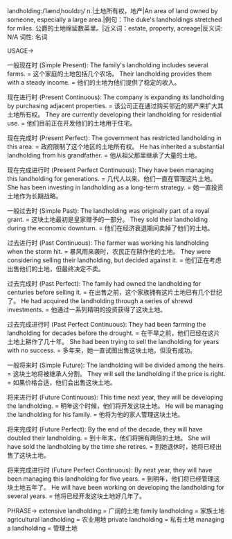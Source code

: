 landholding:/ˈlændˌhoʊldɪŋ/
n.|土地所有权，地产|An area of land owned by someone, especially a large area.|例句：The duke's landholdings stretched for miles. 公爵的土地绵延数英里。|近义词：estate, property, acreage|反义词: N/A
词性: 名词


USAGE->

一般现在时 (Simple Present):
The family's landholding includes several farms. =  这个家庭的土地包括几个农场。
Their landholding provides them with a steady income. = 他们的土地为他们提供了稳定的收入。

现在进行时 (Present Continuous):
The company is expanding its landholding by purchasing adjacent properties. = 该公司正在通过购买邻近的房产来扩大其土地所有权。
They are currently developing their landholding for residential use. = 他们目前正在开发他们的土地用于住宅。

现在完成时 (Present Perfect):
The government has restricted landholding in this area. = 政府限制了这个地区的土地所有权。
He has inherited a substantial landholding from his grandfather. = 他从祖父那里继承了大量的土地。

现在完成进行时 (Present Perfect Continuous):
They have been managing this landholding for generations. = 几代人以来，他们一直在管理这片土地。
She has been investing in landholding as a long-term strategy. = 她一直投资土地作为长期战略。

一般过去时 (Simple Past):
The landholding was originally part of a royal grant. = 这块土地最初是皇家赠予的一部分。
They sold their landholding during the economic downturn. = 他们在经济衰退期间卖掉了他们的土地。

过去进行时 (Past Continuous):
The farmer was working his landholding when the storm hit. =  暴风雨来袭时，农民正在耕作他的土地。
They were considering selling their landholding, but decided against it. = 他们正在考虑出售他们的土地，但最终决定不卖。

过去完成时 (Past Perfect):
The family had owned the landholding for centuries before selling it. = 在出售之前，这个家族拥有这片土地已有几个世纪了。
He had acquired the landholding through a series of shrewd investments. = 他通过一系列精明的投资获得了这块土地。


过去完成进行时 (Past Perfect Continuous):
They had been farming the landholding for decades before the drought. = 在干旱之前，他们已经在这片土地上耕作了几十年。
She had been trying to sell the landholding for years with no success. = 多年来，她一直试图出售这块土地，但没有成功。

一般将来时 (Simple Future):
The landholding will be divided among the heirs. = 这块土地将被继承人分割。
They will sell the landholding if the price is right. = 如果价格合适，他们会出售这块土地。


将来进行时 (Future Continuous):
This time next year, they will be developing the landholding. = 明年这个时候，他们将开发这块土地。
He will be managing the landholding for his family. = 他将为他的家人管理这块土地。

将来完成时 (Future Perfect):
By the end of the decade, they will have doubled their landholding. = 到十年末，他们将拥有两倍的土地。
She will have sold the landholding by the time she retires. = 到她退休时，她将已经出售了这块土地。

将来完成进行时 (Future Perfect Continuous):
By next year, they will have been managing this landholding for five years. = 到明年，他们将已经管理这块土地五年了。
He will have been working on developing the landholding for several years. = 他将已经开发这块土地好几年了。


PHRASE->
extensive landholding =  广阔的土地
family landholding = 家族土地
agricultural landholding = 农业用地
private landholding = 私有土地
managing a landholding =  管理土地
